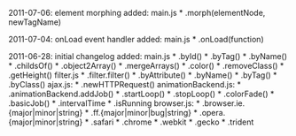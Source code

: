 2011-07-06: element morphing
    added:
        main.js
         * .morph(elementNode, newTagName)

2011-07-04: onLoad event handler
    added:
        main.js
         * .onLoad(function)

2011-06-28: initial changelog
    added:
        main.js
         * .byId()
         * .byTag()
         * .byName()
         * .childsOf()
         * .object2Array()
         * .mergeArrays()
         * .color()
         * .removeClass()
         * .getHeight()
        filter.js
         * .filter.filter()
         *        .byAttribute()
         *        .byName()
         *        .byTag()
         *        .byClass()
        ajax.js:
         * .newHTTPRequest()
        animationBackend.js:
         * .animationBackend.addJob()
         *                  .startLoop()
         *                  .stopLoop()
         *                  .colorFade()
         *                  .basicJob()
         *                  .intervalTime
         *                  .isRunning
        browser.js:
         * .browser.ie.{major|minor|string}
         *         .ff.{major|minor|bug|string}
         *         .opera.{major|minor|string}
         *         .safari
         *         .chrome
         *         .webkit
         *         .gecko
         *         .trident

